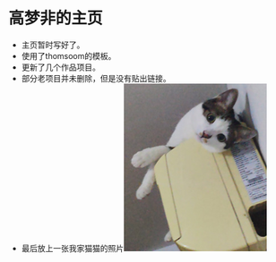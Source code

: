 # 高梦非的主页

* 主页暂时写好了。
* 使用了thomsoom的模板。
* 更新了几个作品项目。
* 部分老项目并未删除，但是没有贴出链接。
* 最后放上一张我家猫猫的照片![我家猫猫](img/cat.jpg "我家的猫猫")

